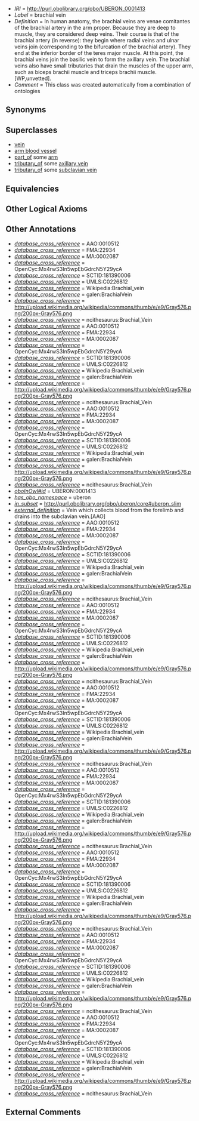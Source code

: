  * *IRI* = http://purl.obolibrary.org/obo/UBERON_0001413
 * *Label* = brachial vein
 * *Definition* = In human anatomy, the brachial veins are venae comitantes of the brachial artery in the arm proper. Because they are deep to muscle, they are considered deep veins. Their course is that of the brachial artery (in reverse): they begin where radial veins and ulnar veins join (corresponding to the bifurcation of the brachial artery). They end at the inferior border of the teres major muscle. At this point, the brachial veins join the basilic vein to form the axillary vein. The brachial veins also have small tributaries that drain the muscles of the upper arm, such as biceps brachii muscle and triceps brachii muscle. [WP,unvetted].
 * *Comment* = This class was created automatically from a combination of ontologies

## Synonyms


## Superclasses

 * [vein](../../UBERON/38/UBERON_0001638.md)
 * [arm blood vessel](../../UBERON/07/UBERON_0003507.md)
 * [part_of](../../BFO/50/BFO_0000050.md) some [arm](../../UBERON/60/UBERON_0001460.md)
 * [tributary_of](../../core#tributary/of/core#tributary_of.md) some [axillary vein](../../UBERON/85/UBERON_0000985.md)
 * [tributary_of](../../core#tributary/of/core#tributary_of.md) some [subclavian vein](../../UBERON/87/UBERON_0001587.md)

## Equivalencies


## Other Logical Axioms


## Other Annotations

 * *[database_cross_reference](../../ef/oboInOwl#hasDbXref.md)* = AAO:0010512
 * *[database_cross_reference](../../ef/oboInOwl#hasDbXref.md)* = FMA:22934
 * *[database_cross_reference](../../ef/oboInOwl#hasDbXref.md)* = MA:0002087
 * *[database_cross_reference](../../ef/oboInOwl#hasDbXref.md)* = OpenCyc:Mx4rwS3In5wpEbGdrcN5Y29ycA
 * *[database_cross_reference](../../ef/oboInOwl#hasDbXref.md)* = SCTID:181390006
 * *[database_cross_reference](../../ef/oboInOwl#hasDbXref.md)* = UMLS:C0226812
 * *[database_cross_reference](../../ef/oboInOwl#hasDbXref.md)* = Wikipedia:Brachial_vein
 * *[database_cross_reference](../../ef/oboInOwl#hasDbXref.md)* = galen:BrachialVein
 * *[database_cross_reference](../../ef/oboInOwl#hasDbXref.md)* = http://upload.wikimedia.org/wikipedia/commons/thumb/e/e9/Gray576.png/200px-Gray576.png
 * *[database_cross_reference](../../ef/oboInOwl#hasDbXref.md)* = ncithesaurus:Brachial_Vein
 * *[database_cross_reference](../../ef/oboInOwl#hasDbXref.md)* = AAO:0010512
 * *[database_cross_reference](../../ef/oboInOwl#hasDbXref.md)* = FMA:22934
 * *[database_cross_reference](../../ef/oboInOwl#hasDbXref.md)* = MA:0002087
 * *[database_cross_reference](../../ef/oboInOwl#hasDbXref.md)* = OpenCyc:Mx4rwS3In5wpEbGdrcN5Y29ycA
 * *[database_cross_reference](../../ef/oboInOwl#hasDbXref.md)* = SCTID:181390006
 * *[database_cross_reference](../../ef/oboInOwl#hasDbXref.md)* = UMLS:C0226812
 * *[database_cross_reference](../../ef/oboInOwl#hasDbXref.md)* = Wikipedia:Brachial_vein
 * *[database_cross_reference](../../ef/oboInOwl#hasDbXref.md)* = galen:BrachialVein
 * *[database_cross_reference](../../ef/oboInOwl#hasDbXref.md)* = http://upload.wikimedia.org/wikipedia/commons/thumb/e/e9/Gray576.png/200px-Gray576.png
 * *[database_cross_reference](../../ef/oboInOwl#hasDbXref.md)* = ncithesaurus:Brachial_Vein
 * *[database_cross_reference](../../ef/oboInOwl#hasDbXref.md)* = AAO:0010512
 * *[database_cross_reference](../../ef/oboInOwl#hasDbXref.md)* = FMA:22934
 * *[database_cross_reference](../../ef/oboInOwl#hasDbXref.md)* = MA:0002087
 * *[database_cross_reference](../../ef/oboInOwl#hasDbXref.md)* = OpenCyc:Mx4rwS3In5wpEbGdrcN5Y29ycA
 * *[database_cross_reference](../../ef/oboInOwl#hasDbXref.md)* = SCTID:181390006
 * *[database_cross_reference](../../ef/oboInOwl#hasDbXref.md)* = UMLS:C0226812
 * *[database_cross_reference](../../ef/oboInOwl#hasDbXref.md)* = Wikipedia:Brachial_vein
 * *[database_cross_reference](../../ef/oboInOwl#hasDbXref.md)* = galen:BrachialVein
 * *[database_cross_reference](../../ef/oboInOwl#hasDbXref.md)* = http://upload.wikimedia.org/wikipedia/commons/thumb/e/e9/Gray576.png/200px-Gray576.png
 * *[database_cross_reference](../../ef/oboInOwl#hasDbXref.md)* = ncithesaurus:Brachial_Vein
 * *[oboInOwl#id](../../id/oboInOwl#id.md)* = UBERON:0001413
 * *[has_obo_namespace](../../ce/oboInOwl#hasOBONamespace.md)* = uberon
 * *[in_subset](../../et/oboInOwl#inSubset.md)* = http://purl.obolibrary.org/obo/uberon/core#uberon_slim
 * *[external_definition](../../UBPROP/01/UBPROP_0000001.md)* = Vein which collects blood from the forelimb and drains into the subclavian vein.[AAO]
 * *[database_cross_reference](../../ef/oboInOwl#hasDbXref.md)* = AAO:0010512
 * *[database_cross_reference](../../ef/oboInOwl#hasDbXref.md)* = FMA:22934
 * *[database_cross_reference](../../ef/oboInOwl#hasDbXref.md)* = MA:0002087
 * *[database_cross_reference](../../ef/oboInOwl#hasDbXref.md)* = OpenCyc:Mx4rwS3In5wpEbGdrcN5Y29ycA
 * *[database_cross_reference](../../ef/oboInOwl#hasDbXref.md)* = SCTID:181390006
 * *[database_cross_reference](../../ef/oboInOwl#hasDbXref.md)* = UMLS:C0226812
 * *[database_cross_reference](../../ef/oboInOwl#hasDbXref.md)* = Wikipedia:Brachial_vein
 * *[database_cross_reference](../../ef/oboInOwl#hasDbXref.md)* = galen:BrachialVein
 * *[database_cross_reference](../../ef/oboInOwl#hasDbXref.md)* = http://upload.wikimedia.org/wikipedia/commons/thumb/e/e9/Gray576.png/200px-Gray576.png
 * *[database_cross_reference](../../ef/oboInOwl#hasDbXref.md)* = ncithesaurus:Brachial_Vein
 * *[database_cross_reference](../../ef/oboInOwl#hasDbXref.md)* = AAO:0010512
 * *[database_cross_reference](../../ef/oboInOwl#hasDbXref.md)* = FMA:22934
 * *[database_cross_reference](../../ef/oboInOwl#hasDbXref.md)* = MA:0002087
 * *[database_cross_reference](../../ef/oboInOwl#hasDbXref.md)* = OpenCyc:Mx4rwS3In5wpEbGdrcN5Y29ycA
 * *[database_cross_reference](../../ef/oboInOwl#hasDbXref.md)* = SCTID:181390006
 * *[database_cross_reference](../../ef/oboInOwl#hasDbXref.md)* = UMLS:C0226812
 * *[database_cross_reference](../../ef/oboInOwl#hasDbXref.md)* = Wikipedia:Brachial_vein
 * *[database_cross_reference](../../ef/oboInOwl#hasDbXref.md)* = galen:BrachialVein
 * *[database_cross_reference](../../ef/oboInOwl#hasDbXref.md)* = http://upload.wikimedia.org/wikipedia/commons/thumb/e/e9/Gray576.png/200px-Gray576.png
 * *[database_cross_reference](../../ef/oboInOwl#hasDbXref.md)* = ncithesaurus:Brachial_Vein
 * *[database_cross_reference](../../ef/oboInOwl#hasDbXref.md)* = AAO:0010512
 * *[database_cross_reference](../../ef/oboInOwl#hasDbXref.md)* = FMA:22934
 * *[database_cross_reference](../../ef/oboInOwl#hasDbXref.md)* = MA:0002087
 * *[database_cross_reference](../../ef/oboInOwl#hasDbXref.md)* = OpenCyc:Mx4rwS3In5wpEbGdrcN5Y29ycA
 * *[database_cross_reference](../../ef/oboInOwl#hasDbXref.md)* = SCTID:181390006
 * *[database_cross_reference](../../ef/oboInOwl#hasDbXref.md)* = UMLS:C0226812
 * *[database_cross_reference](../../ef/oboInOwl#hasDbXref.md)* = Wikipedia:Brachial_vein
 * *[database_cross_reference](../../ef/oboInOwl#hasDbXref.md)* = galen:BrachialVein
 * *[database_cross_reference](../../ef/oboInOwl#hasDbXref.md)* = http://upload.wikimedia.org/wikipedia/commons/thumb/e/e9/Gray576.png/200px-Gray576.png
 * *[database_cross_reference](../../ef/oboInOwl#hasDbXref.md)* = ncithesaurus:Brachial_Vein
 * *[database_cross_reference](../../ef/oboInOwl#hasDbXref.md)* = AAO:0010512
 * *[database_cross_reference](../../ef/oboInOwl#hasDbXref.md)* = FMA:22934
 * *[database_cross_reference](../../ef/oboInOwl#hasDbXref.md)* = MA:0002087
 * *[database_cross_reference](../../ef/oboInOwl#hasDbXref.md)* = OpenCyc:Mx4rwS3In5wpEbGdrcN5Y29ycA
 * *[database_cross_reference](../../ef/oboInOwl#hasDbXref.md)* = SCTID:181390006
 * *[database_cross_reference](../../ef/oboInOwl#hasDbXref.md)* = UMLS:C0226812
 * *[database_cross_reference](../../ef/oboInOwl#hasDbXref.md)* = Wikipedia:Brachial_vein
 * *[database_cross_reference](../../ef/oboInOwl#hasDbXref.md)* = galen:BrachialVein
 * *[database_cross_reference](../../ef/oboInOwl#hasDbXref.md)* = http://upload.wikimedia.org/wikipedia/commons/thumb/e/e9/Gray576.png/200px-Gray576.png
 * *[database_cross_reference](../../ef/oboInOwl#hasDbXref.md)* = ncithesaurus:Brachial_Vein
 * *[database_cross_reference](../../ef/oboInOwl#hasDbXref.md)* = AAO:0010512
 * *[database_cross_reference](../../ef/oboInOwl#hasDbXref.md)* = FMA:22934
 * *[database_cross_reference](../../ef/oboInOwl#hasDbXref.md)* = MA:0002087
 * *[database_cross_reference](../../ef/oboInOwl#hasDbXref.md)* = OpenCyc:Mx4rwS3In5wpEbGdrcN5Y29ycA
 * *[database_cross_reference](../../ef/oboInOwl#hasDbXref.md)* = SCTID:181390006
 * *[database_cross_reference](../../ef/oboInOwl#hasDbXref.md)* = UMLS:C0226812
 * *[database_cross_reference](../../ef/oboInOwl#hasDbXref.md)* = Wikipedia:Brachial_vein
 * *[database_cross_reference](../../ef/oboInOwl#hasDbXref.md)* = galen:BrachialVein
 * *[database_cross_reference](../../ef/oboInOwl#hasDbXref.md)* = http://upload.wikimedia.org/wikipedia/commons/thumb/e/e9/Gray576.png/200px-Gray576.png
 * *[database_cross_reference](../../ef/oboInOwl#hasDbXref.md)* = ncithesaurus:Brachial_Vein
 * *[database_cross_reference](../../ef/oboInOwl#hasDbXref.md)* = AAO:0010512
 * *[database_cross_reference](../../ef/oboInOwl#hasDbXref.md)* = FMA:22934
 * *[database_cross_reference](../../ef/oboInOwl#hasDbXref.md)* = MA:0002087
 * *[database_cross_reference](../../ef/oboInOwl#hasDbXref.md)* = OpenCyc:Mx4rwS3In5wpEbGdrcN5Y29ycA
 * *[database_cross_reference](../../ef/oboInOwl#hasDbXref.md)* = SCTID:181390006
 * *[database_cross_reference](../../ef/oboInOwl#hasDbXref.md)* = UMLS:C0226812
 * *[database_cross_reference](../../ef/oboInOwl#hasDbXref.md)* = Wikipedia:Brachial_vein
 * *[database_cross_reference](../../ef/oboInOwl#hasDbXref.md)* = galen:BrachialVein
 * *[database_cross_reference](../../ef/oboInOwl#hasDbXref.md)* = http://upload.wikimedia.org/wikipedia/commons/thumb/e/e9/Gray576.png/200px-Gray576.png
 * *[database_cross_reference](../../ef/oboInOwl#hasDbXref.md)* = ncithesaurus:Brachial_Vein
 * *[database_cross_reference](../../ef/oboInOwl#hasDbXref.md)* = AAO:0010512
 * *[database_cross_reference](../../ef/oboInOwl#hasDbXref.md)* = FMA:22934
 * *[database_cross_reference](../../ef/oboInOwl#hasDbXref.md)* = MA:0002087
 * *[database_cross_reference](../../ef/oboInOwl#hasDbXref.md)* = OpenCyc:Mx4rwS3In5wpEbGdrcN5Y29ycA
 * *[database_cross_reference](../../ef/oboInOwl#hasDbXref.md)* = SCTID:181390006
 * *[database_cross_reference](../../ef/oboInOwl#hasDbXref.md)* = UMLS:C0226812
 * *[database_cross_reference](../../ef/oboInOwl#hasDbXref.md)* = Wikipedia:Brachial_vein
 * *[database_cross_reference](../../ef/oboInOwl#hasDbXref.md)* = galen:BrachialVein
 * *[database_cross_reference](../../ef/oboInOwl#hasDbXref.md)* = http://upload.wikimedia.org/wikipedia/commons/thumb/e/e9/Gray576.png/200px-Gray576.png
 * *[database_cross_reference](../../ef/oboInOwl#hasDbXref.md)* = ncithesaurus:Brachial_Vein

## External Comments

